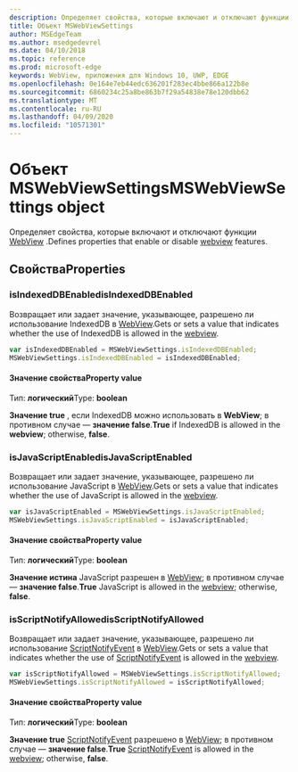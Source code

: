 ```yaml
---
description: Определяет свойства, которые включают и отключают функции WebView
title: Объект MSWebViewSettings
author: MSEdgeTeam
ms.author: msedgedevrel
ms.date: 04/10/2018
ms.topic: reference
ms.prod: microsoft-edge
keywords: WebView, приложения для Windows 10, UWP, EDGE
ms.openlocfilehash: 0e164e7eb44edc636201f283ec4bbe866a122b8e
ms.sourcegitcommit: 6860234c25a8be863b7f29a54838e78e120dbb62
ms.translationtype: MT
ms.contentlocale: ru-RU
ms.lasthandoff: 04/09/2020
ms.locfileid: "10571301"
---
```

# <span data-ttu-id="1f118-104">Объект MSWebViewSettings</span><span class="sxs-lookup"><span data-stu-id="1f118-104">MSWebViewSettings object</span></span>

<span data-ttu-id="1f118-105">Определяет свойства, которые включают и отключают функции [WebView](../webview.md) .</span><span class="sxs-lookup"><span data-stu-id="1f118-105">Defines properties that enable or disable [webview](../webview.md) features.</span></span>

## <span data-ttu-id="1f118-106">Свойства</span><span class="sxs-lookup"><span data-stu-id="1f118-106">Properties</span></span>

### <span data-ttu-id="1f118-107">isIndexedDBEnabled</span><span class="sxs-lookup"><span data-stu-id="1f118-107">isIndexedDBEnabled</span></span>

<span data-ttu-id="1f118-108">Возвращает или задает значение, указывающее, разрешено ли использование IndexedDB в [WebView](../webview.md).</span><span class="sxs-lookup"><span data-stu-id="1f118-108">Gets or sets a value that indicates whether the use of IndexedDB is allowed in the [webview](../webview.md).</span></span>

```js
var isIndexedDBEnabled = MSWebViewSettings.isIndexedDBEnabled;
MSWebViewSettings.isIndexedDBEnabled = isIndexedDBEnabled;
```

#### <span data-ttu-id="1f118-109">Значение свойства</span><span class="sxs-lookup"><span data-stu-id="1f118-109">Property value</span></span>
<span data-ttu-id="1f118-110">Тип: **логический**</span><span class="sxs-lookup"><span data-stu-id="1f118-110">Type: **boolean**</span></span>

<span data-ttu-id="1f118-111">**Значение true** , если IndexedDB можно использовать в **WebView**; в противном случае — **значение false**.</span><span class="sxs-lookup"><span data-stu-id="1f118-111">**True** if IndexedDB is allowed in the **webview**; otherwise, **false**.</span></span> 

### <span data-ttu-id="1f118-112">isJavaScriptEnabled</span><span class="sxs-lookup"><span data-stu-id="1f118-112">isJavaScriptEnabled</span></span>

<span data-ttu-id="1f118-113">Возвращает или задает значение, указывающее, разрешено ли использование JavaScript в [WebView](../webview.md).</span><span class="sxs-lookup"><span data-stu-id="1f118-113">Gets or sets a value that indicates whether the use of JavaScript is allowed in the [webview](../webview.md).</span></span>

```js
var isJavaScriptEnabled = MSWebViewSettings.isJavaScriptEnabled;
MSWebViewSettings.isJavaScriptEnabled = isJavaScriptEnabled;
```

#### <span data-ttu-id="1f118-114">Значение свойства</span><span class="sxs-lookup"><span data-stu-id="1f118-114">Property value</span></span>
<span data-ttu-id="1f118-115">Тип: **логический**</span><span class="sxs-lookup"><span data-stu-id="1f118-115">Type: **boolean**</span></span>

<span data-ttu-id="1f118-116">**Значение истина** JavaScript разрешен в [WebView](../webview.md); в противном случае — **значение false**.</span><span class="sxs-lookup"><span data-stu-id="1f118-116">**True** JavaScript is allowed in the [webview](../webview.md); otherwise, **false**.</span></span> 

### <span data-ttu-id="1f118-117">isScriptNotifyAllowed</span><span class="sxs-lookup"><span data-stu-id="1f118-117">isScriptNotifyAllowed</span></span>

<span data-ttu-id="1f118-118">Возвращает или задает значение, указывающее, разрешено ли использование [ScriptNotifyEvent](ScriptNotifyEvent.md) в [WebView](../webview.md).</span><span class="sxs-lookup"><span data-stu-id="1f118-118">Gets or sets a value that indicates whether the use of [ScriptNotifyEvent](ScriptNotifyEvent.md) is allowed in the [webview](../webview.md).</span></span>

```js
var isScriptNotifyAllowed = MSWebViewSettings.isScriptNotifyAllowed;
MSWebViewSettings.isScriptNotifyAllowed = isScriptNotifyAllowed;
```

#### <span data-ttu-id="1f118-119">Значение свойства</span><span class="sxs-lookup"><span data-stu-id="1f118-119">Property value</span></span>
<span data-ttu-id="1f118-120">Тип: **логический**</span><span class="sxs-lookup"><span data-stu-id="1f118-120">Type: **boolean**</span></span>

<span data-ttu-id="1f118-121">**Значение true** [ScriptNotifyEvent](ScriptNotifyEvent.md) разрешено в [WebView](../webview.md); в противном случае — **значение false**.</span><span class="sxs-lookup"><span data-stu-id="1f118-121">**True** [ScriptNotifyEvent](ScriptNotifyEvent.md) is allowed in the [webview](../webview.md); otherwise, **false**.</span></span> 
